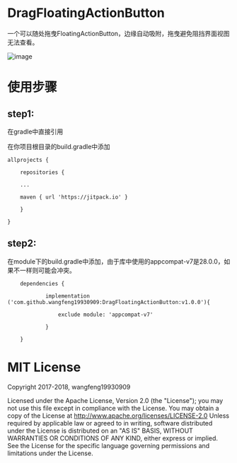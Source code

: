 # DragFloatingActionButton
一个可以随处拖曳FloatingActionButton，边缘自动吸附，拖曳避免阻挡界面视图无法查看。

![image](https://github.com/wangfeng19930909/DragFloatingActionButton/blob/master/screenshot/1543217567144_video.gif)

使用步骤
=================================== 

step1:
-------

在gradle中直接引用

在你项目根目录的build.gradle中添加

	allprojects {
	
		repositories {
		
		...
		
		maven { url 'https://jitpack.io' }
		
		}
		
	}
   
step2:
-------

在module下的build.gradle中添加，由于库中使用的appcompat-v7是28.0.0，如果不一样则可能会冲突。

		dependencies {
		
	        	implementation ('com.github.wangfeng19930909:DragFloatingActionButton:v1.0.0'){
			
        			exclude module: 'appcompat-v7'
				
    			}
		
		}

MIT License
=================================== 
Copyright 2017-2018, wangfeng19930909

   Licensed under the Apache License, Version 2.0 (the "License");
   you may not use this file except in compliance with the License.
   You may obtain a copy of the License at http://www.apache.org/licenses/LICENSE-2.0
   Unless required by applicable law or agreed to in writing, software
   distributed under the License is distributed on an "AS IS" BASIS,
   WITHOUT WARRANTIES OR CONDITIONS OF ANY KIND, either express or implied.
   See the License for the specific language governing permissions and
   limitations under the License.

